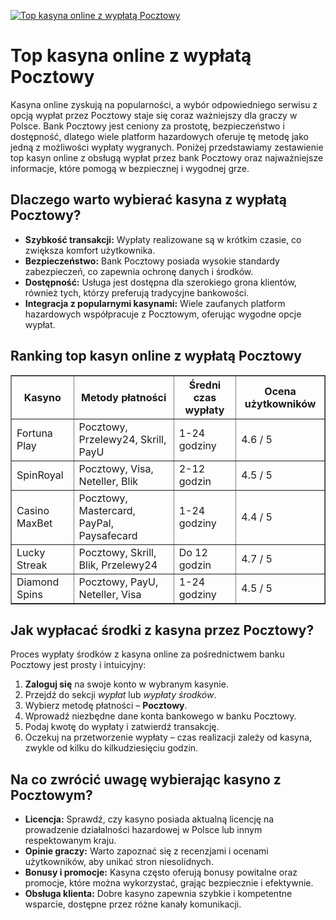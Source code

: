 [![Top kasyna online z wypłatą Pocztowy](https://123-caf.pages.dev/gitsignup.png)](https://vrmoo.ru/Bt82HjjY)

<h1>Top kasyna online z wypłatą Pocztowy</h1> <p>Kasyna online zyskują na popularności, a wybór odpowiedniego serwisu z opcją wypłat przez Pocztowy staje się coraz ważniejszy dla graczy w Polsce. Bank Pocztowy jest ceniony za prostotę, bezpieczeństwo i dostępność, dlatego wiele platform hazardowych oferuje tę metodę jako jedną z możliwości wypłaty wygranych. Poniżej przedstawiamy zestawienie top kasyn online z obsługą wypłat przez bank Pocztowy oraz najważniejsze informacje, które pomogą w bezpiecznej i wygodnej grze.</p>  <h2>Dlaczego warto wybierać kasyna z wypłatą Pocztowy?</h2> <ul> <li><strong>Szybkość transakcji:</strong> Wypłaty realizowane są w krótkim czasie, co zwiększa komfort użytkownika.</li> <li><strong>Bezpieczeństwo:</strong> Bank Pocztowy posiada wysokie standardy zabezpieczeń, co zapewnia ochronę danych i środków.</li> <li><strong>Dostępność:</strong> Usługa jest dostępna dla szerokiego grona klientów, również tych, którzy preferują tradycyjne bankowości.</li> <li><strong>Integracja z popularnymi kasynami:</strong> Wiele zaufanych platform hazardowych współpracuje z Pocztowym, oferując wygodne opcje wypłat.</li> </ul>  <h2>Ranking top kasyn online z wypłatą Pocztowy</h2> <table border="1" cellpadding="8" cellspacing="0" style="border-collapse: collapse; width: 100%;"> <thead> <tr> <th>Kasyno</th> <th>Metody płatności</th> <th>Średni czas wypłaty</th> <th>Ocena użytkowników</th> </tr> </thead> <tbody> <tr> <td>Fortuna Play</td> <td>Pocztowy, Przelewy24, Skrill, PayU</td> <td>1-24 godziny</td> <td>4.6 / 5</td> </tr> <tr> <td>SpinRoyal</td> <td>Pocztowy, Visa, Neteller, Blik</td> <td>2-12 godzin</td> <td>4.5 / 5</td> </tr> <tr> <td>Casino MaxBet</td> <td>Pocztowy, Mastercard, PayPal, Paysafecard</td> <td>1-24 godziny</td> <td>4.4 / 5</td> </tr> <tr> <td>Lucky Streak</td> <td>Pocztowy, Skrill, Blik, Przelewy24</td> <td>Do 12 godzin</td> <td>4.7 / 5</td> </tr> <tr> <td>Diamond Spins</td> <td>Pocztowy, PayU, Neteller, Visa</td> <td>1-24 godziny</td> <td>4.5 / 5</td> </tr> </tbody> </table>  <h2>Jak wypłacać środki z kasyna przez Pocztowy?</h2> <p>Proces wypłaty środków z kasyna online za pośrednictwem banku Pocztowy jest prosty i intuicyjny:</p> <ol> <li><strong>Zaloguj się</strong> na swoje konto w wybranym kasynie.</li> <li>Przejdź do sekcji <em>wypłat</em> lub <em>wypłaty środków</em>.</li> <li>Wybierz metodę płatności – <strong>Pocztowy</strong>.</li> <li>Wprowadź niezbędne dane konta bankowego w banku Pocztowy.</li> <li>Podaj kwotę do wypłaty i zatwierdź transakcję.</li> <li>Oczekuj na przetworzenie wypłaty – czas realizacji zależy od kasyna, zwykle od kilku do kilkudziesięciu godzin.</li> </ol>  <h2>Na co zwrócić uwagę wybierając kasyno z Pocztowym?</h2> <ul> <li><strong>Licencja:</strong> Sprawdź, czy kasyno posiada aktualną licencję na prowadzenie działalności hazardowej w Polsce lub innym respektowanym kraju.</li> <li><strong>Opinie graczy:</strong> Warto zapoznać się z recenzjami i ocenami użytkowników, aby unikać stron niesolidnych.</li> <li><strong>Bonusy i promocje:</strong> Kasyna często oferują bonusy powitalne oraz promocje, które można wykorzystać, grając bezpiecznie i efektywnie.</li> <li><strong>Obsługa klienta:</strong> Dobre kasyno zapewnia szybkie i kompetentne wsparcie, dostępne przez różne kanały komunikacji.</li> </ul>